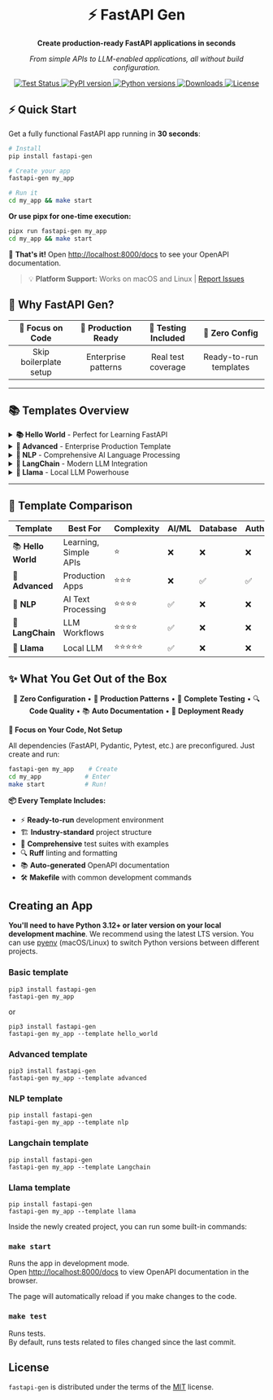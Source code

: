 <div align="center">
  
# ⚡ FastAPI Gen

**Create production-ready FastAPI applications in seconds**

*From simple APIs to LLM-enabled applications, all without build configuration.*

<p align="center">
  <a href="https://github.com/mirpo/fastapi-gen/actions/workflows/test.yml?query=workflow%3Atest+event%3Apush+branch%main">
    <img src="https://github.com/mirpo/fastapi-gen/actions/workflows/test.yml/badge.svg?branch=main" alt="Test Status">
  </a>
  <a href="https://pypi.org/project/fastapi-gen">
    <img src="https://img.shields.io/pypi/v/fastapi-gen?color=%2334D058&label=pypi" alt="PyPI version">
  </a>
  <a href="https://pypi.org/project/fastapi-gen">
    <img src="https://img.shields.io/pypi/pyversions/fastapi-gen.svg?color=%2334D058" alt="Python versions">
  </a>
  <a href="https://pypi.org/project/fastapi-gen">
    <img src="https://img.shields.io/pypi/dm/fastapi-gen?color=blue" alt="Downloads">
  </a>
  <a href="https://github.com/mirpo/fastapi-gen/blob/main/LICENSE">
    <img src="https://img.shields.io/badge/license-MIT-green" alt="License">
  </a>
</p>

</div>

## ⚡ Quick Start

Get a fully functional FastAPI app running in **30 seconds**:

```bash
# Install
pip install fastapi-gen

# Create your app
fastapi-gen my_app

# Run it
cd my_app && make start
```

**Or use pipx for one-time execution:**
```bash
pipx run fastapi-gen my_app
cd my_app && make start
```

🚀 **That's it!** Open [http://localhost:8000/docs](http://localhost:8000/docs) to see your OpenAPI documentation.

> 💡 **Platform Support:** Works on macOS and Linux | [Report Issues](https://github.com/mirpo/fastapi-gen/issues/new)

## 🎯 Why FastAPI Gen?

<div align="center">

| 🎯 **Focus on Code** | 🚀 **Production Ready** | 🧪 **Testing Included** | 🔧 **Zero Config** |
|:---:|:---:|:---:|:---:|
| Skip boilerplate setup | Enterprise patterns | Real test coverage | Ready-to-run templates |

</div>

---

## 📚 Templates Overview

<details>
<summary><strong>📚 Hello World</strong> - Perfect for Learning FastAPI</summary>

**🎯 Best for:** Learning FastAPI fundamentals and starting new projects

**✨ Key Features:**
- 🌐 **REST API Fundamentals** - Complete CRUD with validation
- ⚙️ **Configuration Management** - Both pydantic-settings & dotenv
- 🔄 **Dependency Injection** - Clean architecture with `Depends()`
- 📋 **Background Tasks** - Async processing with logging
- 🛡️ **Exception Handling** - Professional error responses
- ✅ **Input Validation** - Advanced Pydantic constraints
- 💊 **Health Monitoring** - Built-in health endpoints
- 🧪 **Complete Tests** - 100% test coverage

[📖 View Details →](src/templates/hello_world/README.md)

</details>

<details>
<summary><strong>🚀 Advanced</strong> - Enterprise Production Template</summary>

**🎯 Best for:** Production applications with enterprise features

**✨ Key Features:**
- 🔐 **JWT Authentication** - Registration, login, protected routes
- 🗄️ **Database Integration** - SQLAlchemy 2.0 async (SQLite/PostgreSQL)
- 🛡️ **Rate Limiting** - DDoS protection per endpoint
- ⚡ **Caching System** - In-memory + Redis integration ready
- 🔄 **WebSocket Support** - Real-time communication
- 📁 **File Upload** - Secure handling + cloud storage ready
- 🔒 **Enhanced Security** - CORS, validation, production patterns
- 🧪 **Full Test Suite** - Auth, CRUD, WebSocket, integration

[📖 View Details →](src/templates/advanced/README.md)

</details>

<details>
<summary><strong>🤖 NLP</strong> - Comprehensive AI Language Processing</summary>

**🎯 Best for:** AI applications with natural language processing

**✨ Key Features:**
- 🧠 **8 NLP Capabilities** - Summarization, NER, generation, QA, embeddings, sentiment, classification, similarity
- 🏗️ **Production Architecture** - Startup model loading, device auto-detection
- 🎛️ **Smart Configuration** - Environment-based config, multiple models
- ⚡ **Performance Optimized** - Model caching, concurrent handling, hardware acceleration
- 💊 **Production Monitoring** - Health checks, model status, logging
- 🧪 **Real AI Testing** - Actual model inference validation

[📖 View Details →](src/templates/nlp/README.md)

</details>

<details>
<summary><strong>🔗 LangChain</strong> - Modern LLM Integration</summary>

**🎯 Best for:** Applications using LangChain for LLM workflows

**✨ Key Features:**
- 🚀 **Optimized Loading** - Startup caching, memory management
- 🆕 **Modern Patterns** - Latest LangChain best practices
- 🎛️ **Smart Config** - Auto device detection (CPU/GPU)
- 💊 **Production Ready** - Health checks, monitoring, error handling
- 🧪 **Real Testing** - Actual model inference tests
- 🤖 **Dual Endpoints** - Text generation & question answering

[📖 View Details →](src/templates/langchain/README.md)

</details>

<details>
<summary><strong>🦙 Llama</strong> - Local LLM Powerhouse</summary>

**🎯 Best for:** Local LLM inference with llama-cpp-python

**✨ Key Features:**
- 🏠 **Local LLM Focus** - Optimized for Gemma/Llama GGUF models
- ⚡ **GPU Acceleration** - Auto GPU detection, configurable layers
- 🎛️ **Advanced Config** - Context windows, threading, performance tuning
- 🏗️ **Production Ready** - Lifecycle management, health monitoring
- 🧪 **Real Testing** - Actual model inference validation
- 🔧 **Easy Setup** - Auto model download, optimized defaults

> ⚠️ **Requirements:** ~4GB model download + 4GB+ RAM

[📖 View Details →](src/templates/llama/README.md)

</details>

---

## 🚀 Template Comparison

| Template | Best For | Complexity | AI/ML | Database | Auth |
|----------|----------|------------|--------|----------|------|
| 📚 **Hello World** | Learning, Simple APIs | ⭐ | ❌ | ❌ | ❌ |
| 🚀 **Advanced** | Production Apps | ⭐⭐⭐ | ❌ | ✅ | ✅ |
| 🤖 **NLP** | AI Text Processing | ⭐⭐⭐⭐ | ✅ | ❌ | ❌ |
| 🔗 **LangChain** | LLM Workflows | ⭐⭐⭐⭐ | ✅ | ❌ | ❌ |
| 🦙 **Llama** | Local LLM | ⭐⭐⭐⭐⭐ | ✅ | ❌ | ❌ |

## ✨ What You Get Out of the Box

<div align="center">

🔧 **Zero Configuration** • 📝 **Production Patterns** • 🧪 **Complete Testing** • 🔍 **Code Quality** • 📚 **Auto Documentation** • 🚀 **Deployment Ready**

</div>

**🎯 Focus on Your Code, Not Setup**

All dependencies (FastAPI, Pydantic, Pytest, etc.) are preconfigured. Just create and run:

```bash
fastapi-gen my_app    # Create
cd my_app            # Enter  
make start           # Run!
```

**📦 Every Template Includes:**
- ⚡ **Ready-to-run** development environment
- 🏗️ **Industry-standard** project structure
- 🧪 **Comprehensive** test suites with examples
- 🔍 **Ruff** linting and formatting
- 📚 **Auto-generated** OpenAPI documentation
- 🛠️ **Makefile** with common development commands

## Creating an App

**You'll need to have Python 3.12+ or later version on your local development machine**. We recommend using the latest LTS version. You can use [pyenv](https://github.com/pyenv/pyenv) (macOS/Linux) to switch Python versions between different projects.

### Basic template

```console
pip3 install fastapi-gen
fastapi-gen my_app
```

or

```console
pip3 install fastapi-gen
fastapi-gen my_app --template hello_world
```

### Advanced template

```console
pip3 install fastapi-gen
fastapi-gen my_app --template advanced
```

### NLP template

```console
pip install fastapi-gen
fastapi-gen my_app --template nlp
```

### Langchain template

```console
pip install fastapi-gen
fastapi-gen my_app --template Langchain
```

### Llama template

```console
pip install fastapi-gen
fastapi-gen my_app --template llama
```

Inside the newly created project, you can run some built-in commands:

### `make start`

Runs the app in development mode.<br>
Open [http://localhost:8000/docs](http://localhost:8000/docs) to view OpenAPI documentation in the browser.

The page will automatically reload if you make changes to the code.

### `make test`

Runs tests.<br>
By default, runs tests related to files changed since the last commit.

## License

`fastapi-gen` is distributed under the terms of the [MIT](https://github.com/mirpo/fastapi-gen/blob/main/LICENSE) license.